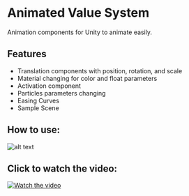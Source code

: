 # Animated Value System
Animation components for Unity to animate easily.

## Features

- Translation components with position, rotation, and scale
- Material changing for color and float parameters
- Activation component
- Particles parameters changing 
- Easing Curves
- Sample Scene

## How to use:

![alt text](https://i.imgur.com/1THdCmo.png)

## Click to watch the video:
[![Watch the video](https://i.imgur.com/GQZxUAu.gif)](https://youtu.be/P_g2XDb-QSY)



